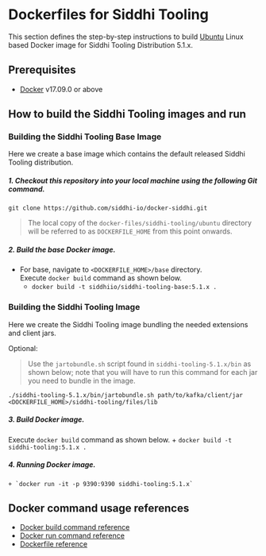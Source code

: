 # Dockerfiles for Siddhi Tooling #

This section defines the step-by-step instructions to build [Ubuntu](https://hub.docker.com/_/ubuntu/) Linux based Docker image for Siddhi Tooling Distribution 5.1.x.

## Prerequisites

* [Docker](https://www.docker.com/get-docker) v17.09.0 or above

## How to build the Siddhi Tooling images and run

### Building the Siddhi Tooling Base Image
Here we create a base image which contains the default released Siddhi Tooling distribution. 

##### 1. Checkout this repository into your local machine using the following Git command.

```
git clone https://github.com/siddhi-io/docker-siddhi.git
```

>The local copy of the `docker-files/siddhi-tooling/ubuntu` directory will be referred to as `DOCKERFILE_HOME` from this point onwards.

##### 2. Build the base Docker image.

- For base, navigate to `<DOCKERFILE_HOME>/base` directory. <br>
  Execute `docker build` command as shown below.
    + `docker build -t siddhiio/siddhi-tooling-base:5.1.x .`

### Building the Siddhi Tooling Image
Here we create the Siddhi Tooling image bundling the needed extensions and client jars.

Optional:  
> Use the `jartobundle.sh` script found in `siddhi-tooling-5.1.x/bin` as shown below; note that you will have to run this command for each jar you need to bundle in the image.

  ```
  ./siddhi-tooling-5.1.x/bin/jartobundle.sh path/to/kafka/client/jar <DOCKERFILE_HOME>/siddhi-tooling/files/lib
  ```        
##### 3. Build Docker image.

  Execute `docker build` command as shown below. 
    + `docker build -t siddhi-tooling:5.1.x .`
    
##### 4. Running Docker image.

    + `docker run -it -p 9390:9390 siddhi-tooling:5.1.x`    

## Docker command usage references

* [Docker build command reference](https://docs.docker.com/engine/reference/commandline/build/)
* [Docker run command reference](https://docs.docker.com/engine/reference/run/)
* [Dockerfile reference](https://docs.docker.com/engine/reference/builder/)